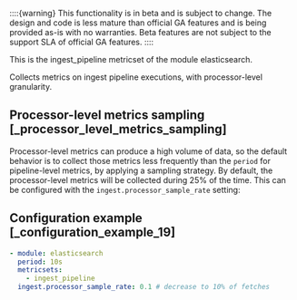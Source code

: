 ::::{warning}
This functionality is in beta and is subject to change. The design and code is less mature than official GA features and is being provided as-is with no warranties. Beta features are not subject to the support SLA of official GA features.
::::


This is the ingest_pipeline metricset of the module elasticsearch.

Collects metrics on ingest pipeline executions, with processor-level granularity.


## Processor-level metrics sampling [_processor_level_metrics_sampling]

Processor-level metrics can produce a high volume of data, so the default behavior is to collect those metrics less frequently than the `period` for pipeline-level metrics, by applying a sampling strategy. By default, the processor-level metrics will be collected during 25% of the time. This can be configured with the `ingest.processor_sample_rate` setting:


## Configuration example [_configuration_example_19]

```yaml
- module: elasticsearch
  period: 10s
  metricsets:
    - ingest_pipeline
  ingest.processor_sample_rate: 0.1 # decrease to 10% of fetches
```
